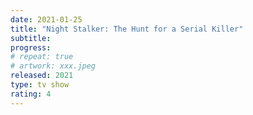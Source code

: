 ```yaml
---
date: 2021-01-25
title: "Night Stalker: The Hunt for a Serial Killer"
subtitle:
progress:
# repeat: true
# artwork: xxx.jpeg
released: 2021
type: tv show
rating: 4
---
```

